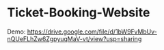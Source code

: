 # Ticket-Booking-Website
Demo: https://drive.google.com/file/d/1bW9FvMbUv-nQUeFLhZw6ZgpyuqMaV-vt/view?usp=sharing
